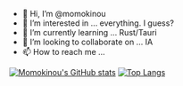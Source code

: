 - 👋 Hi, I’m @momokinou
- 👀 I’m interested in ... everything. I guess?
- 🌱 I’m currently learning ... Rust/Tauri
- 💞️ I’m looking to collaborate on ... IA
- 📫 How to reach me ...

<!---
momokinou/momokinou is a ✨ special ✨ repository because its `README.md` (this file) appears on your GitHub profile.
You can click the Preview link to take a look at your changes.
--->

[![Momokinou's GitHub stats](https://github-readme-stats-git-masterrstaa-rickstaa.vercel.app/api?username=momokinou&show_icons=true&theme=dark)](https://github.com/anuraghazra/github-readme-stats)
[![Top Langs](https://github-readme-stats-git-masterrstaa-rickstaa.vercel.app/api/top-langs/?username=momokinou&layout=compact)](https://github.com/anuraghazra/github-readme-stats)
